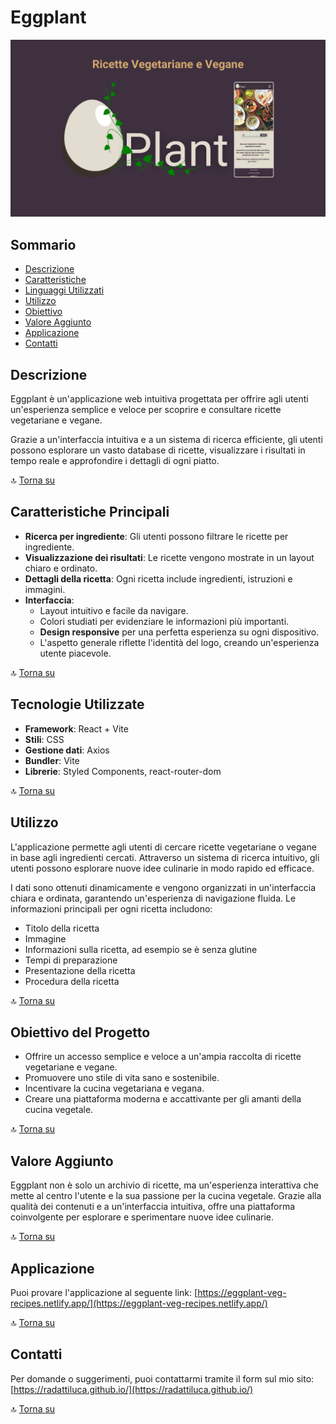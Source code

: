 # Eggplant

![Senzanome](https://github.com/radattiluca/recipe-veg-research-project/blob/main/src/assets/Image-OG.png?raw=true)

## Sommario

- [Descrizione](#descrizione)
- [Caratteristiche](#caratteristiche-principali)
- [Linguaggi Utilizzati](#tecnologie-utilizzate)
- [Utilizzo](#utilizzo)
- [Obiettivo](#obiettivo-del-progetto)
- [Valore Aggiunto](#valore-aggiunto)
- [Applicazione](#applicazione)
- [Contatti](#contatti)

## Descrizione

Eggplant è un'applicazione web intuitiva progettata per offrire agli utenti un'esperienza semplice e veloce per scoprire e consultare ricette vegetariane e vegane.

Grazie a un'interfaccia intuitiva e a un sistema di ricerca efficiente, gli utenti possono esplorare un vasto database di ricette, visualizzare i risultati in tempo reale e approfondire i dettagli di ogni piatto.

🔝 [Torna su](#sommario)

## Caratteristiche Principali

- **Ricerca per ingrediente**: Gli utenti possono filtrare le ricette per ingrediente.
- **Visualizzazione dei risultati**: Le ricette vengono mostrate in un layout chiaro e ordinato.
- **Dettagli della ricetta**: Ogni ricetta include ingredienti, istruzioni e immagini.
- **Interfaccia**:
  - Layout intuitivo e facile da navigare.
  - Colori studiati per evidenziare le informazioni più importanti.
  - **Design responsive** per una perfetta esperienza su ogni dispositivo.
  - L'aspetto generale riflette l'identità del logo, creando un'esperienza utente piacevole.

🔝 [Torna su](#sommario)

## Tecnologie Utilizzate

- **Framework**: React + Vite
- **Stili**: CSS
- **Gestione dati**: Axios
- **Bundler**: Vite
- **Librerie**: Styled Components, react-router-dom

🔝 [Torna su](#sommario)

## Utilizzo

L'applicazione permette agli utenti di cercare ricette vegetariane o vegane in base agli ingredienti cercati. Attraverso un sistema di ricerca intuitivo, gli utenti possono esplorare nuove idee culinarie in modo rapido ed efficace.

I dati sono ottenuti dinamicamente e vengono organizzati in un'interfaccia chiara e ordinata, garantendo un'esperienza di navigazione fluida. Le informazioni principali per ogni ricetta includono:

- Titolo della ricetta
- Immagine
- Informazioni sulla ricetta, ad esempio se è senza glutine
- Tempi di preparazione
- Presentazione della ricetta
- Procedura della ricetta

🔝 [Torna su](#sommario)

## Obiettivo del Progetto

- Offrire un accesso semplice e veloce a un'ampia raccolta di ricette vegetariane e vegane.
- Promuovere uno stile di vita sano e sostenibile.
- Incentivare la cucina vegetariana e vegana.
- Creare una piattaforma moderna e accattivante per gli amanti della cucina vegetale.

🔝 [Torna su](#sommario)

## Valore Aggiunto

Eggplant non è solo un archivio di ricette, ma un'esperienza interattiva che mette al centro l'utente e la sua passione per la cucina vegetale. Grazie alla qualità dei contenuti e a un'interfaccia intuitiva, offre una piattaforma coinvolgente per esplorare e sperimentare nuove idee culinarie.

🔝 [Torna su](#sommario)

## Applicazione

Puoi provare l'applicazione al seguente link:
[https://eggplant-veg-recipes.netlify.app/](https://eggplant-veg-recipes.netlify.app/)

🔝 [Torna su](#sommario)

## Contatti

Per domande o suggerimenti, puoi contattarmi tramite il form sul mio sito: [https://radattiluca.github.io/](https://radattiluca.github.io/)

🔝 [Torna su](#sommario)
